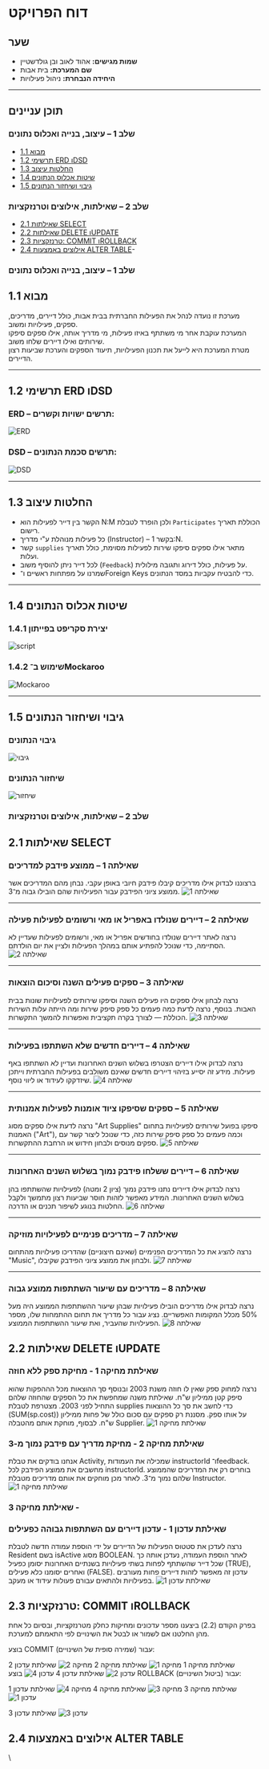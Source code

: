 # דוח הפרויקט 

## שער

- **שמות מגישים:** אהוד לאוב ובן גולדשטיין
- **שם המערכת:** בית אבות
- **היחידה הנבחרת:** ניהול פעילויות

---

## תוכן עניינים

### שלב 1 – עיצוב, בנייה ואכלוס נתונים
- [1.1 מבוא](#11-מבוא)
- [1.2 תרשימי ERD וDSD](#12-תרשימי-erd-וdsd)
- [1.3 החלטות עיצוב](#13-החלטות-עיצוב)
- [1.4 שיטות אכלוס הנתונים](#14-שיטות-אכלוס-הנתונים)
- [1.5 גיבוי ושיחזור הנתונים](#15-גיבוי-ושיחזור-הנתונים)

### שלב 2 – שאילתות, אילוצים וטרנזקציות
- [2.1 שאילתות SELECT](#21-שאילתות-select)  
- [2.2 שאילתות DELETE וUPDATE](#22-שאילתות-delete-וupdate)      
- [2.3 טרנזקציות: COMMIT וROLLBACK](#23-טרנזקציות-commit-וrollback)
- [2.4 אילוצים באמצעות ALTER TABLE](#24-אילוצים-באמצעות-alter-table)- 


### שלב 1 – עיצוב, בנייה ואכלוס נתונים

## 1.1 מבוא

מערכת זו נועדה לנהל את הפעילות החברתית בבית אבות, כולל דיירים, מדריכים, ספקים, פעילויות ומשוב.  
המערכת עוקבת אחר מי משתתף באיזו פעילות, מי מדריך אותה, אילו ספקים סיפקו שירותים ואילו דיירים שלחו משוב.  
מטרת המערכת היא לייעל את תכנון הפעילויות, תיעוד הספקים והערכת שביעות רצון הדיירים.

---
## 1.2 תרשימי ERD וDSD


### ERD – תרשים ישויות וקשרים:

![ERD](שלב%20א/ERD.png)

### DSD – תרשים סכמת הנתונים:

![DSD](שלב%20א/DSD.png)

---

## 1.3 החלטות עיצוב

- הקשר בין דייר לפעילות הוא N:M ולכן הופרד לטבלת `Participates` הכוללת תאריך רישום.
- כל פעילות מנוהלת ע"י מדריך (Instructor) – בקשר 1:N.
- קשר `supplies` מתאר אילו ספקים סיפקו שירות לפעילות מסוימת, כולל תאריך ועלות.
- לכל דייר ניתן להוסיף משוב (`Feedback`) על פעילות, כולל דירוג ותגובה מילולית.
- שמרנו על מפתחות ראשיים ו־Foreign Keys כדי להבטיח עקביות במסד הנתונים.

---

## 1.4 שיטות אכלוס הנתונים

### 1.4.1 יצירת סקריפט בפייתון

![script](./screenshots/script.jpeg)

### 1.4.2 שימוש ב־Mockaroo

![Mockaroo](./screenshots/Mockaroo.png)

---

## 1.5 גיבוי ושיחזור הנתונים

### גיבוי הנתונים

![גיבוי](./screenshots/backup.png)

### שיחזור הנתונים

![שיחזור](./screenshots/toreturn.png)









### שלב 2 – שאילתות, אילוצים וטרנזקציות

## 2.1 שאילתות SELECT

### שאילתה 1 – ממוצע פידבק למדריכים
ברצוננו לבדוק אילו מדריכים קיבלו פידבק חיובי באופן עקבי. נבחן מהם המדריכים אשר ממוצע ציוני הפידבק עבור הפעילויות שהם הובילו גבוה מ־3.
![שאילתה 1](./screenshots/query1.png)

---

### שאילתה 2 – דיירים שנולדו באפריל או מאי ורשומים לפעילות פעילה
נרצה לאתר דיירים שנולדו בחודשים אפריל או מאי, ורשומים לפעילות שעדיין לא הסתיימה, כדי שנוכל להפתיע אותם במהלך הפעילות ולציין את יום הולדתם.
![שאילתה 2](./screenshots/query2.png)

---

### שאילתה 3 – ספקים פעילים השנה וסיכום הוצאות
נרצה לבחון אילו ספקים היו פעילים השנה וסיפקו שירותים לפעילויות שונות בבית האבות. בנוסף, נרצה לדעת כמה פעמים כל ספק סיפק שירות ומה הייתה עלות השירות הכוללת — לצורך בקרה תקציבית ואפשרות להמשך התקשרות.
![שאילתה 3](./screenshots/query3.png)

---

### שאילתה 4 – דיירים חדשים שלא השתתפו בפעילות
נרצה לבדוק אילו דיירים הצטרפו בשלוש השנים האחרונות ועדיין לא השתתפו באף פעילות. מידע זה יסייע בזיהוי דיירים חדשים שאינם משולבים בפעילות החברתית וייתכן שיזדקקו לעידוד או ליווי נוסף.
![שאילתה 4](./screenshots/query4.png)

---

### שאילתה 5 – ספקים שסיפקו ציוד אומנות לפעילות אמנותית
נרצה לדעת אילו ספקים מסוג "Art Supplies" סיפקו בפועל שירותים לפעילויות בתחום האמנות ("Art"), וכמה פעמים כל ספק סיפק שירות כזה, כדי שנוכל ליצור קשר עם ספקים מנוסים ולבחון חידוש או הרחבת ההתקשרות.
![שאילתה 5](./screenshots/query5.png)

---

### שאילתה 6 – דיירים ששלחו פידבק נמוך בשלוש השנים האחרונות
נרצה לבדוק אילו דיירים נתנו פידבק נמוך (ציון 2 ומטה) לפעילויות שהשתתפו בהן בשלוש השנים האחרונות. המידע מאפשר לזהות חוסר שביעות רצון מתמשך ולקבל החלטות בנוגע לשיפור תכנים או הדרכה.
![שאילתה 6](./screenshots/query6.png)

---

### שאילתה 7 – מדריכים פנימיים לפעילויות מוזיקה
נרצה להציג את כל המדריכים הפנימיים (שאינם חיצוניים) שהדריכו פעילויות מהתחום "Music", ולבחון את ממוצע ציוני הפידבק שקיבלו.
![שאילתה 7](./screenshots/query7.png)

---

### שאילתה 8 – מדריכים עם שיעור השתתפות ממוצע גבוה
נרצה לבדוק אילו מדריכים הובילו פעילויות שבהן שיעור ההשתתפות הממוצע היה מעל 50% מכלל המקומות האפשריים. נציג עבור כל מדריך את תחום ההתמחות שלו, מספר הפעילויות שהעביר, ואת שיעור ההשתתפות הממוצע.
![שאילתה 8](./screenshots/query8.png)


## 2.2 שאילתות DELETE וUPDATE
### שאילתת מחיקה 1 - מחיקת ספק ללא חוזה
נרצה למחוק ספק שאין לו חוזה משנת 2003 ובנוסף סך ההוצאות מכל הההפקות שהוא סיפק קטן ממיליון ש"ח.
שאילתת משנה שמחפשת את כל הספקים שהחוזה שלהם התחיל לפני 2003.
מצטרפת לטבלת supplies כדי לחשב את סך כל ההוצאות (SUM(sp.cost)) על אותו ספק.
מסננת רק ספקים עם סכום כולל של פחות ממיליון ש"ח.
לבסוף, מוחקת אותם מהטבלה Supplier.
![שאילתת מחיקה 1](./screenshots/delete1.png)
### שאילתת מחיקה 2 - מחיקת מדריך עם פידבק נמוך מ-3
אנחנו בודקים את טבלת Activity, שמכילה את העמודות instructorId ו־feedback.
מחשבים את ממוצע הפידבק לכל instructorId.
בוחרים רק את המדריכים שהממוצע שלהם נמוך מ־3.
לאחר מכן מוחקים את אותם מדריכים מטבלת Instructor.
![שאילתת מחיקה 1](./screenshots/delete2.png)
### שאילתת מחיקה 3 -
### שאילתת עדכון 1 - עדכון דיירים עם השתתפות גבוהה כפעילים 
נרצה לעדכן את סטטוס הפעילות של הדיירים על ידי הוספת עמודה חדשה לטבלת Resident בשם isActive מסוג BOOLEAN.
לאחר הוספת העמודה, נעדכן אותה כך שכל דייר שהשתתף לפחות בשתי פעילויות בשנתיים האחרונות יסומן כפעיל (TRUE), ואחרים יסומנו כלא פעילים (FALSE).
עדכון זה מאפשר לזהות דיירים פחות מעורבים בפעילויות ולהתאים עבורם פעולות עידוד או מעקב.
![שאילתת עדכון 1](./screenshots/update1.png)
## 2.3 טרנזקציות: COMMIT וROLLBACK
בפרק הקודם (2.2) ביצענו מספר עדכונים ומחיקות כחלק מטרנזקציות, ובסיום כל אחת מהן החלטנו אם לשמור או לבטל את השינויים לפי התאמתם למערכת.

בוצע COMMIT (שמירה סופית של השינויים) עבור:

שאילתת מחיקה 1
![מחיקה 1](./screenshots/comit1.png)
שאילתת מחיקה 2
![מחיקה 2](./screenshots/comit2.png)
שאילתת עדכון 2
![עדכון 2](./screenshots/comit3.png)
שאילתת עדכון 4
![עדכון 4](./screenshots/comit4.png)
בוצע ROLLBACK (ביטול השינויים) עבור:

שאילתת מחיקה 3
![מחיקה 3](./screenshots/rollback1.png)
שאילתת מחיקה 4
![מחיקה 4](./screenshots/rollback2.png)
שאילתת עדכון 1
![עדכון 1](./screenshots/rollback3.png)

שאילתת עדכון 3
![עדכון 3](./screenshots/rollback4.png)
## 2.4 אילוצים באמצעות ALTER TABLE


\




